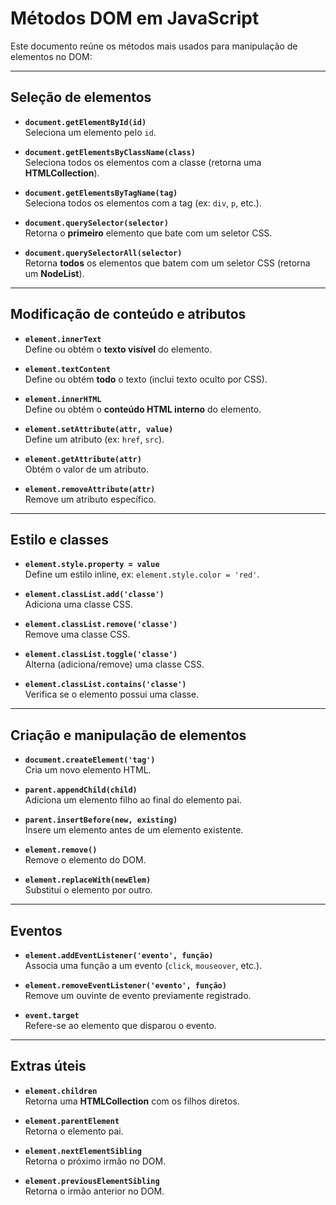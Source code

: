 # Métodos DOM em JavaScript

Este documento reúne os métodos mais usados para manipulação de elementos no DOM:

---

## Seleção de elementos

- **`document.getElementById(id)`**  
  Seleciona um elemento pelo `id`.

- **`document.getElementsByClassName(class)`**  
  Seleciona todos os elementos com a classe (retorna uma **HTMLCollection**).

- **`document.getElementsByTagName(tag)`**  
  Seleciona todos os elementos com a tag (ex: `div`, `p`, etc.).

- **`document.querySelector(selector)`**  
  Retorna o **primeiro** elemento que bate com um seletor CSS.

- **`document.querySelectorAll(selector)`**  
  Retorna **todos** os elementos que batem com um seletor CSS (retorna um **NodeList**).

---

## Modificação de conteúdo e atributos

- **`element.innerText`**  
  Define ou obtém o **texto visível** do elemento.

- **`element.textContent`**  
  Define ou obtém **todo** o texto (inclui texto oculto por CSS).

- **`element.innerHTML`**  
  Define ou obtém o **conteúdo HTML interno** do elemento.

- **`element.setAttribute(attr, value)`**  
  Define um atributo (ex: `href`, `src`).

- **`element.getAttribute(attr)`**  
  Obtém o valor de um atributo.

- **`element.removeAttribute(attr)`**  
  Remove um atributo específico.

---

## Estilo e classes

- **`element.style.property = value`**  
  Define um estilo inline, ex: `element.style.color = 'red'`.

- **`element.classList.add('classe')`**  
  Adiciona uma classe CSS.

- **`element.classList.remove('classe')`**  
  Remove uma classe CSS.

- **`element.classList.toggle('classe')`**  
  Alterna (adiciona/remove) uma classe CSS.

- **`element.classList.contains('classe')`**  
  Verifica se o elemento possui uma classe.

---

## Criação e manipulação de elementos

- **`document.createElement('tag')`**  
  Cria um novo elemento HTML.

- **`parent.appendChild(child)`**  
  Adiciona um elemento filho ao final do elemento pai.

- **`parent.insertBefore(new, existing)`**  
  Insere um elemento antes de um elemento existente.

- **`element.remove()`**  
  Remove o elemento do DOM.

- **`element.replaceWith(newElem)`**  
  Substitui o elemento por outro.

---

## Eventos

- **`element.addEventListener('evento', função)`**  
  Associa uma função a um evento (`click`, `mouseover`, etc.).

- **`element.removeEventListener('evento', função)`**  
  Remove um ouvinte de evento previamente registrado.

- **`event.target`**  
  Refere-se ao elemento que disparou o evento.

---

## Extras úteis

- **`element.children`**  
  Retorna uma **HTMLCollection** com os filhos diretos.

- **`element.parentElement`**  
  Retorna o elemento pai.

- **`element.nextElementSibling`**  
  Retorna o próximo irmão no DOM.

- **`element.previousElementSibling`**  
  Retorna o irmão anterior no DOM.
